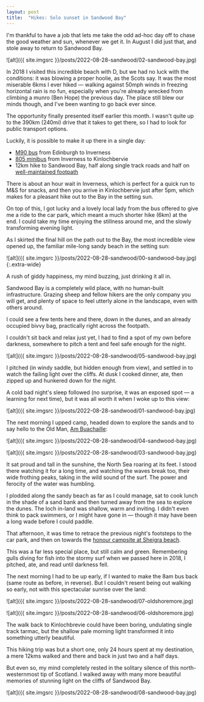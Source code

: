 ```yaml
---
layout: post
title:  "Hikes: Solo sunset in Sandwood Bay"
---
```


I'm thankful to have a job that lets me take the odd ad-hoc day off to chase the good weather and sun, whenever we get it. In August I did just that, and stole away to return to Sandwood Bay.

![alt]({{ site.imgsrc }}/posts/2022-08-28-sandwood/02-sandwood-bay.jpg)

In 2018 I visited this incredible beach with D, but we had no luck with the conditions: it was blowing a proper hoolie, as the Scots say. It was the most miserable 6kms I ever hiked &mdash; walking against 50mph winds in freezing horizontal rain is no fun, especially when you're already wrecked from climbing a munro (Ben Hope) the previous day. The place still blew our minds though, and I've been wanting to go back ever since.

The opportunity finally presented itself earlier this month. I wasn't quite up to the 390km (240mi) drive that it takes to get there, so I had to look for public transport options. 

Luckily, it is possible to make it up there in a single day:
- [M90 bus](https://www.citylink.co.uk/timetables-service-updates/edinburgh-perth-dundee-aberdeen/) from Edinburgh to Inverness
- [805 minibus](https://www.thedurnessbus.com/805-inverness/) from Inverness to Kinlochbervie
- 12km hike to Sandwood Bay, half along single track roads and half on [well-maintained footpath](https://www.walkhighlands.co.uk/sutherland/sandwood-bay.shtml)

There is about an hour wait in Inverness, which is perfect for a quick run to M&S for snacks, and then you arrive in Kinlochbervie just after 5pm, which makes for a pleasant hike out to the Bay in the setting sun.

On top of this, I got lucky and a lovely local lady from the bus offered to give me a ride to the car park, which meant a much shorter hike (6km) at the end. I could take my time enjoying the stillness around me, and the slowly transforming evening light.

As I skirted the final hill on the path out to the Bay, the most incredible view opened up, the familiar mile-long sandy beach in the setting sun:

![alt]({{ site.imgsrc }}/posts/2022-08-28-sandwood/00-sandwood-bay.jpg){:.extra-wide}

A rush of giddy happiness, my mind buzzing, just drinking it all in. 

Sandwood Bay is a completely wild place, with no human-built infrastructure. Grazing sheep and fellow hikers are the only company you will get, and plenty of space to feel utterly alone in the landscape, even with others around.

I could see a few tents here and there, down in the dunes, and an already occupied bivvy bag, practically right across the footpath. 

I couldn't sit back and relax just yet, I had to find a spot of my own before darkness, somewhere to pitch a tent and feel safe enough for the night.

![alt]({{ site.imgsrc }}/posts/2022-08-28-sandwood/05-sandwood-bay.jpg)

I pitched (in windy saddle, but hidden enough from view), and settled in to watch the failing light over the cliffs. At dusk I cooked dinner, ate, then zipped up and hunkered down for the night.

A cold bad night's sleep followed (no surprise, it was an exposed spot &mdash; a learning for next time), but it was all worth it when I woke up to this view:

![alt]({{ site.imgsrc }}/posts/2022-08-28-sandwood/01-sandwood-bay.jpg)

The next morning I upped camp, headed down to explore the sands and to say hello to the Old Man, [Am Buachaille](https://en.wikipedia.org/wiki/Am_Buachaille): 

![alt]({{ site.imgsrc }}/posts/2022-08-28-sandwood/04-sandwood-bay.jpg)

![alt]({{ site.imgsrc }}/posts/2022-08-28-sandwood/03-sandwood-bay.jpg)

It sat proud and tall in the sunshine, the North Sea roaring at its feet. I stood there watching it for a long time, and watching the waves break too, their wide frothing peaks, taking in the wild sound of the surf. The power and ferocity of the water was humbling.

I plodded along the sandy beach as far as I could manage, sat to cook lunch in the shade of a sand bank and then turned away from the sea to explore the dunes. The loch in-land was shallow, warm and inviting. I didn't even think to pack swimmers, or I might have gone in &mdash; though it may have been a long wade before I could paddle.

That afternoon, it was time to retrace the previous night's footsteps to the car park, and then on towards the [honour campsite at Sheigra beach](https://goo.gl/maps/R2yRt6m9t9vdvQsq7). 

This was a far less special place, but still calm and green. Remembering gulls diving for fish into the stormy surf when we passed here in 2018, I pitched, ate, and read until darkness fell.

The next morning I had to be up early, if I wanted to make the 8am bus back (same route as before, in reverse). But I couldn't resent being out walking so early, not with this spectacular sunrise over the land:

![alt]({{ site.imgsrc }}/posts/2022-08-28-sandwood/07-oldshoremore.jpg)

![alt]({{ site.imgsrc }}/posts/2022-08-28-sandwood/06-oldshoremore.jpg)

The walk back to Kinlochbrevie could have been boring, undulating single track tarmac, but the shallow pale morning light transformed it into something utterly beautiful.

This hiking trip was but a short one, only 24 hours spent at my destination, a mere 12kms walked and there and back in just two and a half days.

But even so, my mind completely rested in the solitary silence of this north-westernmost tip of Scotland. I walked away with many more beautiful memories of stunning light on the cliffs of Sandwood Bay. 

![alt]({{ site.imgsrc }}/posts/2022-08-28-sandwood/08-sandwood-bay.jpg)